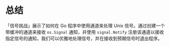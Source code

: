# 总结

「信号挑战」展示了如何在 Go 程序中使用通道来处理 Unix 信号。通过创建一个带缓冲的通道来接收 `os.Signal` 通知，并使用 `signal.Notify` 注册该通道以接收指定信号的通知，我们可以优雅地处理信号，并在接收到预期信号时退出程序。
